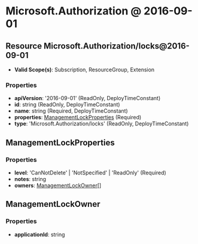 # Microsoft.Authorization @ 2016-09-01

## Resource Microsoft.Authorization/locks@2016-09-01
* **Valid Scope(s)**: Subscription, ResourceGroup, Extension
### Properties
* **apiVersion**: '2016-09-01' (ReadOnly, DeployTimeConstant)
* **id**: string (ReadOnly, DeployTimeConstant)
* **name**: string (Required, DeployTimeConstant)
* **properties**: [ManagementLockProperties](#managementlockproperties) (Required)
* **type**: 'Microsoft.Authorization/locks' (ReadOnly, DeployTimeConstant)

## ManagementLockProperties
### Properties
* **level**: 'CanNotDelete' | 'NotSpecified' | 'ReadOnly' (Required)
* **notes**: string
* **owners**: [ManagementLockOwner](#managementlockowner)[]

## ManagementLockOwner
### Properties
* **applicationId**: string

